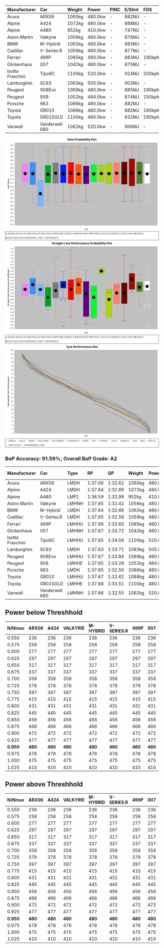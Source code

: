 | Manufacturer     | Car            | Weight | Power   | PINC    | E/Stint | FDS     |
|:-|:-|:-|:-|:-|:-|:-|
| Acura            | ARX06          | 1065kg | 480.0kw |    -    | 882MJ   |    -    |
| Alpine           | A424           | 1072kg | 480.0kw |    -    | 888MJ   |    -    |
| Alpine           | A480           | 952kg  | 410.0kw |    -    | 747MJ   |    -    |
| Aston Martin     | Valkyrie       | 1056kg | 480.0kw |    -    | 878MJ   |    -    |
| BMW              | M-Hybrid       | 1062kg | 480.0kw |    -    | 883MJ   |    -    |
| Cadillac         | V-Series.R     | 1059kg | 480.0kw |    -    | 877MJ   |    -    |
| Ferrari          | 499P           | 1085kg | 480.0kw |    -    | 883MJ   | 190kph  |
| Glickenhaus      | 007            | 1042kg | 480.0kw |    -    | 875MJ   |    -    |
| Isotta Fraschini | Tipo6C         | 1100kg | 520.0kw |    -    | 924MJ   | 200kph  |
| Lamborghini      | SC63           | 1083kg | 505.0kw |    -    | 903MJ   |    -    |
| Peugeot          | 9X8Evo         | 1069kg | 480.0kw |    -    | 885MJ   | 190kph  |
| Peugeot          | 9X8            | 1052kg | 484.0kw |    -    | 874MJ   | 150kph  |
| Porsche          | 963            | 1066kg | 480.0kw |    -    | 882MJ   |    -    |
| Toyota           | GR010          | 1088kg | 480.0kw |    -    | 882MJ   | 190kph  |
| Toyota           | GR010OLD       | 1100kg | 480.0kw |    -    | 932MJ   | 190kph  |
| Vanwall          | Vanderwell 680 | 1062kg | 520.0kw |    -    | 906MJ   |    -    |

![PACECHART](./IMG/AUTO.png)
![STRAIGHTLINEPERFORMANCECHART](./IMG/AUTO_sp.png)
![TYREPERFORMANCECHART](./IMG/AUTO_tw.png)

### BoP Accuracy: 91.59%; Overall BoP Grade: A2
| Manufacturer     | Car            | Type  | RP      | QP      | Weight | Power¹  | Threshhold | PINC    | Power²   | E/Stint | AVG Vmax  | FDS     | RDLC | L/Stint | BOP-Grade | Model Accuracy | Model Points | Match%  | SimDiff |
|:-|:-|:-|:-|:-|:-|:-|:-|:-|:-|:-|:-|:-|:-|:-|:-|:-|:-|:-|:-|
| Acura            | ARX06          | LMDH  | 1:37.66 | 1:32.62 | 1065kg | 480.0kw | 0.0kph     |    -    | 480.00kw |  882MJ  | 293.30kph |    -    | 1.01 | 37      | +B1       | 100.00%        | 996          | 89.77%  | #       |
| Alpine           | A424           | LMDH  | 1:37.64 | 1:32.89 | 1072kg | 480.0kw | 0.0kph     |    -    | 480.00kw |  888MJ  | 296.72kph |    -    | 1.00 | 37      | +A2       | 97.47%         | 1810         | 93.12%  | #       |
| Alpine           | A480           | LMP1  | 1:36.59 | 1:32.99 |  952kg | 410.0kw | 0.0kph     |    -    | 410.00kw |  747MJ  | 292.60kph |    -    | 0.98 | 34      | -Ω1       | 92.36%         | 1643         | 49.00%  | #       |
| Aston Martin     | Valkyrie       | LMHNH | 1:37.65 | 1:32.42 | 1056kg | 480.0kw | 0.0kph     |    -    | 480.00kw |  878MJ  | 289.67kph |    -    | 1.02 | 37      | +B1       | 100.00%        | 466          | 86.34%  | #       |
| BMW              | M-Hybrid       | LMDH  | 1:37.64 | 1:32.66 | 1062kg | 480.0kw | 0.0kph     |    -    | 480.00kw |  883MJ  | 293.56kph |    -    | 1.01 | 37      | ~A1       | 100.00%        | 3339         | 100.00% | #       |
| Cadillac         | V-Series.R     | LMDH  | 1:37.65 | 1:32.58 | 1059kg | 480.0kw | 0.0kph     |    -    | 480.00kw |  877MJ  | 294.45kph |    -    | 1.02 | 37      | +A2       | 99.00%         | 6039         | 92.71%  | #       |
| Ferrari          | 499P           | LMHHU | 1:37.66 | 1:32.65 | 1085kg | 480.0kw | 0.0kph     |    -    | 480.00kw |  883MJ  | 292.57kph | 190kph  | 1.02 | 37      | ~A1       | 99.56%         | 7418         | 100.00% | #       |
| Glickenhaus      | 007            | LMHNH | 1:37.67 | 1:33.72 | 1042kg | 480.0kw | 0.0kph     |    -    | 480.00kw |  875MJ  | 296.92kph |    -    | 0.95 | 37      | ~A1       | 93.90%         | 2170         | 95.77%  | #       |
| Isotta Fraschini | Tipo6C         | LMHHU | 1:37.65 | 1:34.56 | 1100kg | 520.0kw | 0.0kph     |    -    | 520.00kw |  924MJ  | 293.67kph | 200kph  | 1.03 | 37      | +C1       | 97.73%         | 129          | 75.22%  | +0.55   |
| Lamborghini      | SC63           | LMDH  | 1:37.63 | 1:33.71 | 1083kg | 505.0kw | 0.0kph     |    -    | 505.00kw |  903MJ  | 291.08kph |    -    | 1.02 | 37      | ~A1       | 100.00%        | 784          | 99.80%  | +0.07   |
| Peugeot          | 9X8Evo         | LMHHU | 1:37.67 | 1:32.84 | 1069kg | 480.0kw | 0.0kph     |    -    | 480.00kw |  885MJ  | 303.03kph | 190kph  | 0.99 | 37      | ~A1       | 100.00%        | 1889         | 98.48%  | +0.59   |
| Peugeot          | 9X8            | LMHHE | 1:37.65 | 1:33.28 | 1052kg | 484.0kw | 0.0kph     |    -    | 484.00kw |  874MJ  | 289.22kph | 150kph  | 1.02 | 37      | ~A1       | 99.16%         | 4816         | 100.00% | #       |
| Porsche          | 963            | LMDH  | 1:37.65 | 1:32.50 | 1066kg | 480.0kw | 0.0kph     |    -    | 480.00kw |  882MJ  | 291.47kph |    -    | 1.01 | 37      | ~A1       | 100.00%        | 14574        | 100.00% | #       |
| Toyota           | GR010          | LMHHU | 1:37.67 | 1:32.62 | 1088kg | 480.0kw | 0.0kph     |    -    | 480.00kw |  882MJ  | 290.23kph | 190kph  | 1.02 | 37      | +A2       | 97.78%         | 5323         | 94.43%  | #       |
| Toyota           | GR010OLD       | LMHHE | 1:37.68 | 1:33.51 | 1100kg | 480.0kw | 0.0kph     |    -    | 480.00kw |  932MJ  | 296.65kph | 190kph  | 1.00 | 37      | +A2       | 94.52%         | 690          | 90.74%  | #       |
| Vanwall          | Vanderwell 680 | LMHNH | 1:37.66 | 1:32.55 | 1062kg | 520.0kw | 0.0kph     |    -    | 520.00kw |  906MJ  | 298.73kph |    -    | 0.99 | 37      | ~A1       | 95.37%         | 639          | 100.00% | #       |

## Power below Threshhold
| N/Nmax    | ARX06   | A424    | VALKYRIE | M-HYBRID | V-SERIES.R | 499P    | 007     | TIPO6C  | SC63    | 9X8EVO  | 9X8     | 963     | GR010   | GR010OLD | VANDERWELL 680 | ​     | RPM      | A480    |
|:-|:-|:-|:-|:-|:-|:-|:-|:-|:-|:-|:-|:-|:-|:-|:-|:-|:-|:-|
|  0.550    |  236    |  236    |  236     |  236     |  236       |  236    |  236    |  256    |  249    |  236    |  238    |  236    |  236    |  236     |  256           |  ​    |   --     |   -     |
|  0.575    |  258    |  258    |  258     |  258     |  258       |  258    |  258    |  279    |  272    |  258    |  260    |  258    |  258    |  258     |  279           |  ​    |   --     |   -     |
|  0.600    |  277    |  277    |  277     |  277     |  277       |  277    |  277    |  300    |  292    |  277    |  279    |  277    |  277    |  277     |  300           |  ​    |   --     |   -     |
|  0.625    |  297    |  297    |  297     |  297     |  297       |  297    |  297    |  322    |  312    |  297    |  299    |  297    |  297    |  297     |  322           |  ​    |   --     |   -     |
|  0.650    |  317    |  317    |  317     |  317     |  317       |  317    |  317    |  343    |  333    |  317    |  320    |  317    |  317    |  317     |  343           |  ​    |   --     |   -     |
|  0.675    |  337    |  337    |  337     |  337     |  337       |  337    |  337    |  365    |  355    |  337    |  340    |  337    |  337    |  337     |  365           |  ​    |   --     |   -     |
|  0.700    |  358    |  358    |  358     |  358     |  358       |  358    |  358    |  387    |  376    |  358    |  361    |  358    |  358    |  358     |  387           |  ​    |   --     |   -     |
|  0.725    |  378    |  378    |  378     |  378     |  378       |  378    |  378    |  409    |  397    |  378    |  381    |  378    |  378    |  378     |  409           |  ​    |   --     |   -     |
|  0.750    |  397    |  397    |  397     |  397     |  397       |  397    |  397    |  430    |  417    |  397    |  400    |  397    |  397    |  397     |  430           |  ​    |   --     |   -     |
|  0.775    |  415    |  415    |  415     |  415     |  415       |  415    |  415    |  449    |  436    |  415    |  418    |  415    |  415    |  415     |  449           |  ​    |  5000    |  241    |
|  0.800    |  431    |  431    |  431     |  431     |  431       |  431    |  431    |  467    |  454    |  431    |  435    |  431    |  431    |  431     |  467           |  ​    |  5500    |  284    |
|  0.825    |  445    |  445    |  445     |  445     |  445       |  445    |  445    |  482    |  469    |  445    |  449    |  445    |  445    |  445     |  482           |  ​    |  6000    |  318    |
|  0.850    |  456    |  456    |  456     |  456     |  456       |  456    |  456    |  494    |  480    |  456    |  460    |  456    |  456    |  456     |  494           |  ​    |  6500    |  359    |
|  0.875    |  466    |  466    |  466     |  466     |  466       |  466    |  466    |  505    |  490    |  466    |  470    |  466    |  466    |  466     |  505           |  ​    |  7000    |  401    |
|  0.900    |  472    |  472    |  472     |  472     |  472       |  472    |  472    |  512    |  497    |  472    |  476    |  472    |  472    |  472     |  512           |  ​    |  7500    |  411    |
|  0.925    |  477    |  477    |  477     |  477     |  477       |  477    |  477    |  517    |  502    |  477    |  481    |  477    |  477    |  477     |  517           |  ​    |  8000    |  407    |
| **0.950** | **480** | **480** | **480**  | **480**  | **480**    | **480** | **480** | **520** | **505** | **480** | **484** | **480** | **480** | **480**  | **520**        | **​** | **8500** | **410** |
|  0.975    |  478    |  478    |  478     |  478     |  478       |  478    |  478    |  518    |  503    |  478    |  482    |  478    |  478    |  478     |  518           |  ​    |  9000    |  205    |
|  1.000    |  475    |  475    |  475     |  475     |  475       |  475    |  475    |  514    |  500    |  475    |  479    |  475    |  475    |  475     |  514           |  ​    |   --     |   -     |
|  1.025    |  410    |  410    |  410     |  410     |  410       |  410    |  410    |  444    |  431    |  410    |  413    |  410    |  410    |  410     |  444           |  ​    |   --     |   -     |

## Power above Threshhold
| N/Nmax    | ARX06   | A424    | VALKYRIE | M-HYBRID | V-SERIES.R | 499P    | 007     | TIPO6C  | SC63    | 9X8EVO  | 9X8     | 963     | GR010   | GR010OLD | VANDERWELL 680 | ​     | RPM      | A480    |
|:-|:-|:-|:-|:-|:-|:-|:-|:-|:-|:-|:-|:-|:-|:-|:-|:-|:-|:-|
|  0.550    |  236    |  236    |  236     |  236     |  236       |  236    |  236    |  256    |  249    |  236    |  238    |  236    |  236    |  236     |  256           |  ​    |   --     |   -     |
|  0.575    |  258    |  258    |  258     |  258     |  258       |  258    |  258    |  279    |  272    |  258    |  260    |  258    |  258    |  258     |  279           |  ​    |   --     |   -     |
|  0.600    |  277    |  277    |  277     |  277     |  277       |  277    |  277    |  300    |  292    |  277    |  279    |  277    |  277    |  277     |  300           |  ​    |   --     |   -     |
|  0.625    |  297    |  297    |  297     |  297     |  297       |  297    |  297    |  322    |  312    |  297    |  299    |  297    |  297    |  297     |  322           |  ​    |   --     |   -     |
|  0.650    |  317    |  317    |  317     |  317     |  317       |  317    |  317    |  343    |  333    |  317    |  320    |  317    |  317    |  317     |  343           |  ​    |   --     |   -     |
|  0.675    |  337    |  337    |  337     |  337     |  337       |  337    |  337    |  365    |  355    |  337    |  340    |  337    |  337    |  337     |  365           |  ​    |   --     |   -     |
|  0.700    |  358    |  358    |  358     |  358     |  358       |  358    |  358    |  387    |  376    |  358    |  361    |  358    |  358    |  358     |  387           |  ​    |   --     |   -     |
|  0.725    |  378    |  378    |  378     |  378     |  378       |  378    |  378    |  409    |  397    |  378    |  381    |  378    |  378    |  378     |  409           |  ​    |   --     |   -     |
|  0.750    |  397    |  397    |  397     |  397     |  397       |  397    |  397    |  430    |  417    |  397    |  400    |  397    |  397    |  397     |  430           |  ​    |   --     |   -     |
|  0.775    |  415    |  415    |  415     |  415     |  415       |  415    |  415    |  449    |  436    |  415    |  418    |  415    |  415    |  415     |  449           |  ​    |  5000    |  241    |
|  0.800    |  431    |  431    |  431     |  431     |  431       |  431    |  431    |  467    |  454    |  431    |  435    |  431    |  431    |  431     |  467           |  ​    |  5500    |  284    |
|  0.825    |  445    |  445    |  445     |  445     |  445       |  445    |  445    |  482    |  469    |  445    |  449    |  445    |  445    |  445     |  482           |  ​    |  6000    |  318    |
|  0.850    |  456    |  456    |  456     |  456     |  456       |  456    |  456    |  494    |  480    |  456    |  460    |  456    |  456    |  456     |  494           |  ​    |  6500    |  359    |
|  0.875    |  466    |  466    |  466     |  466     |  466       |  466    |  466    |  505    |  490    |  466    |  470    |  466    |  466    |  466     |  505           |  ​    |  7000    |  401    |
|  0.900    |  472    |  472    |  472     |  472     |  472       |  472    |  472    |  512    |  497    |  472    |  476    |  472    |  472    |  472     |  512           |  ​    |  7500    |  411    |
|  0.925    |  477    |  477    |  477     |  477     |  477       |  477    |  477    |  517    |  502    |  477    |  481    |  477    |  477    |  477     |  517           |  ​    |  8000    |  407    |
| **0.950** | **480** | **480** | **480**  | **480**  | **480**    | **480** | **480** | **520** | **505** | **480** | **484** | **480** | **480** | **480**  | **520**        | **​** | **8500** | **410** |
|  0.975    |  478    |  478    |  478     |  478     |  478       |  478    |  478    |  518    |  503    |  478    |  482    |  478    |  478    |  478     |  518           |  ​    |  9000    |  205    |
|  1.000    |  475    |  475    |  475     |  475     |  475       |  475    |  475    |  514    |  500    |  475    |  479    |  475    |  475    |  475     |  514           |  ​    |   --     |   -     |
|  1.025    |  410    |  410    |  410     |  410     |  410       |  410    |  410    |  444    |  431    |  410    |  413    |  410    |  410    |  410     |  444           |  ​    |   --     |   -     |
